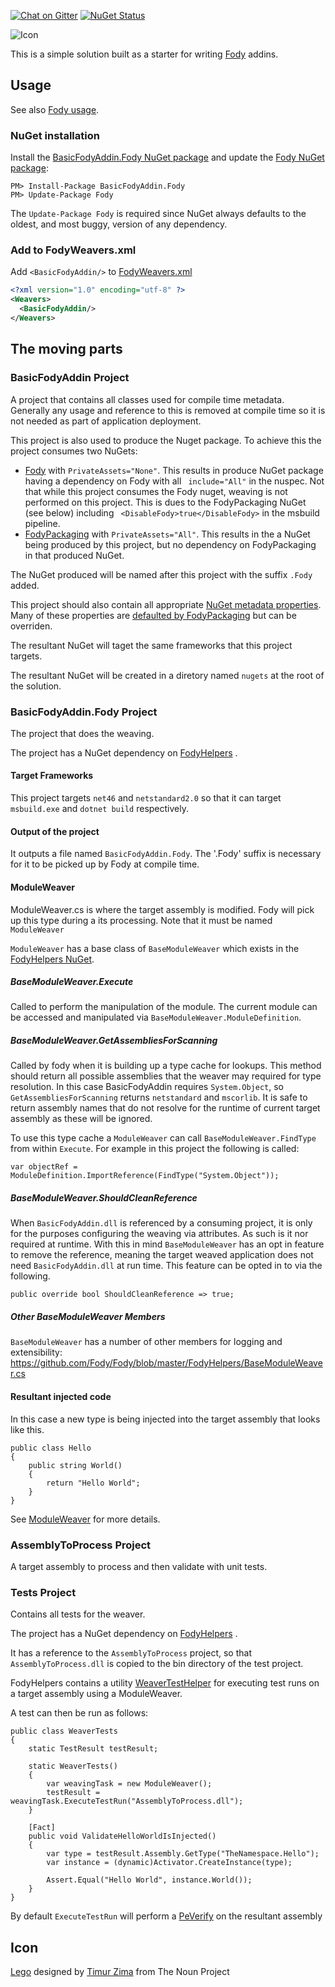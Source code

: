 [![Chat on Gitter](https://img.shields.io/gitter/room/fody/fody.svg?style=flat&max-age=86400)](https://gitter.im/Fody/Fody)
[![NuGet Status](http://img.shields.io/nuget/v/BasicFodyAddin.Fody.svg?style=flat&max-age=86400)](https://www.nuget.org/packages/BasicFodyAddin.Fody/)

![Icon](https://raw.githubusercontent.com/Fody/BasicFodyAddin/master/package_icon.png)

This is a simple solution built as a starter for writing [Fody](https://github.com/Fody/Fody) addins.


## Usage

See also [Fody usage](https://github.com/Fody/Fody#usage).


### NuGet installation

Install the [BasicFodyAddin.Fody NuGet package](https://nuget.org/packages/BasicFodyAddin.Fody/) and update the [Fody NuGet package](https://nuget.org/packages/Fody/):

```
PM> Install-Package BasicFodyAddin.Fody
PM> Update-Package Fody
```

The `Update-Package Fody` is required since NuGet always defaults to the oldest, and most buggy, version of any dependency.


### Add to FodyWeavers.xml

Add `<BasicFodyAddin/>` to [FodyWeavers.xml](https://github.com/Fody/Fody#add-fodyweaversxml)

```xml
<?xml version="1.0" encoding="utf-8" ?>
<Weavers>
  <BasicFodyAddin/>
</Weavers>
```


## The moving parts


### BasicFodyAddin Project

A project that contains all classes used for compile time metadata. Generally any usage and reference to this is removed at compile time so it is not needed as part of application deployment.

This project is also used to produce the Nuget package. To achieve this the project consumes two NuGets:

 * [Fody](https://www.nuget.org/packages/Fody/) with `PrivateAssets="None"`. This results in produce NuGet package having a dependency on Fody with all ` include="All"` in the nuspec. Not that while this project consumes the Fody nuget, weaving is not performed on this project. This is dues to the FodyPackaging NuGet (see below) including ` <DisableFody>true</DisableFody>` in the msbuild pipeline.
 * [FodyPackaging](https://www.nuget.org/packages/FodyPackaging/) with `PrivateAssets="All"`. This results in the a NuGet being produced by this project, but no dependency on FodyPackaging in that  produced NuGet. 

The NuGet produced will be named after this project with the suffix `.Fody` added. 

This project should also contain all appropriate [NuGet metadata properties](https://docs.microsoft.com/en-us/dotnet/core/tools/csproj#nuget-metadata-properties). Many of these properties are [defaulted by FodyPackaging](https://github.com/Fody/Fody/blob/master/FodyPackaging/build/FodyPackaging.props) but can be overriden.

The resultant NuGet will taget the same frameworks that this project targets.

The resultant NuGet will be created in a diretory named `nugets` at the root of the solution.


### BasicFodyAddin.Fody Project

The project that does the weaving.

The project has a NuGet dependency on  [FodyHelpers](https://www.nuget.org/packages/FodyHelpers/) .


#### Target Frameworks

This project targets `net46` and `netstandard2.0` so that it can target `msbuild.exe` and `dotnet build` respectively.


#### Output of the project

It outputs a file named `BasicFodyAddin.Fody`. The '.Fody' suffix is necessary for it to be picked up by Fody at compile time.


#### ModuleWeaver

ModuleWeaver.cs is where the target assembly is modified. Fody will pick up this type during a its processing. Note that it must be named `ModuleWeaver`

`ModuleWeaver` has a base class of `BaseModuleWeaver` which exists in the [FodyHelpers NuGet](https://www.nuget.org/packages/FodyHelpers/).


##### BaseModuleWeaver.Execute

Called to perform the manipulation of the module. The current module can be accessed and manipulated via `BaseModuleWeaver.ModuleDefinition`.


##### BaseModuleWeaver.GetAssembliesForScanning

Called by fody when it is building up a type cache for lookups. This method should return all possible assemblies that the weaver may required for type resolution. In this case BasicFodyAddin requires `System.Object`, so `GetAssembliesForScanning` returns `netstandard` and `mscorlib`. It is safe to return assembly names that do not resolve for the runtime of current target assembly as these will be ignored.

To use this type cache a `ModuleWeaver` can call `BaseModuleWeaver.FindType` from within `Execute`. For example in this project the following is called:

```
var objectRef = ModuleDefinition.ImportReference(FindType("System.Object"));
```

##### BaseModuleWeaver.ShouldCleanReference

When `BasicFodyAddin.dll` is referenced by a consuming project, it is only for the purposes configuring the weaving via attributes. As such is it nor required at runtime. With this in mind `BaseModuleWeaver` has an opt in feature to remove the reference, meaning the target weaved application does not need `BasicFodyAddin.dll` at run time. This feature can be opted in to via the following.

```
public override bool ShouldCleanReference => true;
```


##### Other BaseModuleWeaver Members

`BaseModuleWeaver` has a number of other members for logging and extensibility:  
https://github.com/Fody/Fody/blob/master/FodyHelpers/BaseModuleWeaver.cs


#### Resultant injected code

In this case a new type is being injected into the target assembly that looks like this.

```
public class Hello
{
    public string World()
    {
        return "Hello World";
    }
}
```

See [ModuleWeaver](https://github.com/Fody/Fody/wiki/ModuleWeaver) for more details.


### AssemblyToProcess Project

A target assembly to process and then validate with unit tests.


### Tests Project

Contains all tests for the weaver.

The project has a NuGet dependency on [FodyHelpers](https://www.nuget.org/packages/FodyHelpers/) .

It has a reference to the `AssemblyToProcess` project, so that `AssemblyToProcess.dll` is copied to the bin directory of the test project.

FodyHelpers contains a utility [WeaverTestHelper](https://github.com/Fody/Fody/blob/master/FodyHelpers/Testing/WeaverTestHelper.cs) for executing test runs on a target assembly using a ModuleWeaver. 

A test can then be run as follows:

```
public class WeaverTests
{
    static TestResult testResult;

    static WeaverTests()
    {
        var weavingTask = new ModuleWeaver();
        testResult = weavingTask.ExecuteTestRun("AssemblyToProcess.dll");
    }

    [Fact]
    public void ValidateHelloWorldIsInjected()
    {
        var type = testResult.Assembly.GetType("TheNamespace.Hello");
        var instance = (dynamic)Activator.CreateInstance(type);

        Assert.Equal("Hello World", instance.World());
    }
}
```

By default `ExecuteTestRun` will perform a [PeVerify](https://docs.microsoft.com/en-us/dotnet/framework/tools/peverify-exe-peverify-tool) on the resultant assembly


## Icon

<a href="http://thenounproject.com/noun/lego/#icon-No16919" target="_blank">Lego</a> designed by <a href="http://thenounproject.com/timur.zima" target="_blank">Timur Zima</a> from The Noun Project